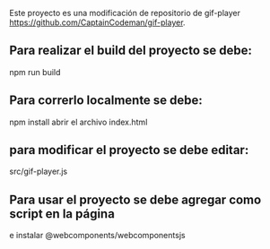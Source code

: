 Este proyecto es una modificación de repositorio de gif-player https://github.com/CaptainCodeman/gif-player.

## Para realizar el build del proyecto se debe:

npm run build

## Para correrlo localmente se debe:

npm install
abrir el archivo index.html


## para modificar el proyecto se debe editar:

src/gif-player.js


## Para usar el proyecto se debe agregar como script en la página

<script src="./dist/gif-360.es6.js" defer async></script>
e instalar @webcomponents/webcomponentsjs
